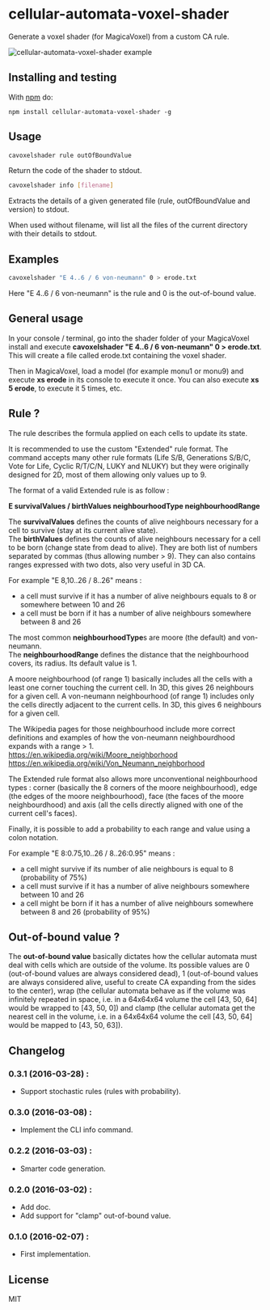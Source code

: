 # cellular-automata-voxel-shader

Generate a voxel shader (for MagicaVoxel) from a custom CA rule.

![cellular-automata-voxel-shader example](https://github.com/kchapelier/cellular-automata-voxel-shader/raw/master/images/voxel-shader1.png "")

## Installing and testing

With [npm](http://npmjs.org) do:

```
npm install cellular-automata-voxel-shader -g
```

## Usage

```bash
cavoxelshader rule outOfBoundValue
```

Return the code of the shader to stdout.

```bash
cavoxelshader info [filename]
```

Extracts the details of a given generated file (rule, outOfBoundValue and version) to stdout.

When used without filename, will list all the files of the current directory with their details to stdout.

## Examples

```bash
cavoxelshader "E 4..6 / 6 von-neumann" 0 > erode.txt
```

Here "E 4..6 / 6 von-neumann" is the rule and 0 is the out-of-bound value.

## General usage

In your console / terminal, go into the shader folder of your MagicaVoxel install and execute **cavoxelshader "E 4..6 / 6 von-neumann" 0 > erode.txt**. This will create a file called erode.txt containing the voxel shader.

Then in MagicaVoxel, load a model (for example monu1 or monu9) and execute **xs erode** in its console to execute it once. You can also execute **xs 5 erode**, to execute it 5 times, etc.

## Rule ?

The rule describes the formula applied on each cells to update its state.

It is recommended to use the custom "Extended" rule format. The command accepts many other rule formats (Life S/B, Generations S/B/C, Vote for Life, Cyclic R/T/C/N, LUKY and NLUKY) but they were originally designed for 2D, most of them allowing only values up to 9.

The format of a valid Extended rule is as follow :

**E survivalValues / birthValues neighbourhoodType neighbourhoodRange**

The **survivalValues** defines the counts of alive neighbours necessary for a cell to survive (stay at its current alive state).<br />
The **birthValues** defines the counts of alive neighbours necessary for a cell to be born (change state from dead to alive).
They are both list of numbers separated by commas (thus allowing number > 9). They can also contains ranges expressed with two dots, also very useful in 3D CA.

For example "E 8,10..26 / 8..26" means :

* a cell must survive if it has a number of alive neighbours equals to 8 or somewhere between 10 and 26
* a cell must be born if it has a number of alive neighbours somewhere between 8 and 26

The most common **neighbourhoodType**s are moore (the default) and von-neumann.<br />
The **neighbourhoodRange** defines the distance that the neighbourhood covers, its radius. Its default value is 1.

A moore neighbourhood (of range 1) basically includes all the cells with a least one corner touching the current cell. In 3D, this gives 26 neighbours for a given cell. A von-neumann neighbourhood (of range 1) includes only the cells directly adjacent to the current cells. In 3D, this gives 6 neighbours for a given cell.

The Wikipedia pages for those neighbourhood include more correct definitions and examples of how the von-neumann neighbourdhood expands with a range > 1. https://en.wikipedia.org/wiki/Moore_neighborhood  https://en.wikipedia.org/wiki/Von_Neumann_neighborhood

The Extended rule format also allows more unconventional neighbourhood types : corner (basically the 8 corners of the moore neighbourhood), edge (the edges of the moore neighbourhood), face (the faces of the moore neighbourdhood) and axis (all the cells directly aligned with one of the current cell's faces).

Finally, it is possible to add a probability to each range and value using a colon notation.

For example "E 8:0.75,10..26 / 8..26:0.95" means :

* a cell might survive if its number of alie neighbours is equal to 8 (probability of 75%)
* a cell must survive if it has a number of alive neighbours somewhere between 10 and 26
* a cell might be born if it has a number of alive neighbours somewhere between 8 and 26 (probability of 95%)

## Out-of-bound value ?

The **out-of-bound value** basically dictates how the cellular automata must deal with cells which are outside of the volume. Its possible values are 0 (out-of-bound values are always considered dead), 1 (out-of-bound values are always considered alive, useful to create CA expanding from the sides to the center), wrap (the cellular automata behave as if the volume was infinitely repeated in space, i.e. in a 64x64x64 volume the cell [43, 50, 64] would be wrapped to [43, 50, 0]) and clamp (the cellular automata get the nearest cell in the volume, i.e. in a 64x64x64 volume the cell [43, 50, 64] would be mapped to [43, 50, 63]).

## Changelog

### 0.3.1 (2016-03-28) :

* Support stochastic rules (rules with probability).

### 0.3.0 (2016-03-08) :

* Implement the CLI info command.

### 0.2.2 (2016-03-03) :

* Smarter code generation.

### 0.2.0 (2016-03-02) :

* Add doc.
* Add support for "clamp" out-of-bound value.

### 0.1.0 (2016-02-07) :

* First implementation.

## License

MIT
